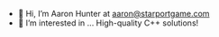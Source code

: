 - 👋 Hi, I’m Aaron Hunter at aaron@starportgame.com
- 👀 I’m interested in ... High-quality C++ solutions!

<!---
aaronhun/aaronhun is a ✨ special ✨ repository because its `README.md` (this file) appears on your GitHub profile.
You can click the Preview link to take a look at your changes.
--->
